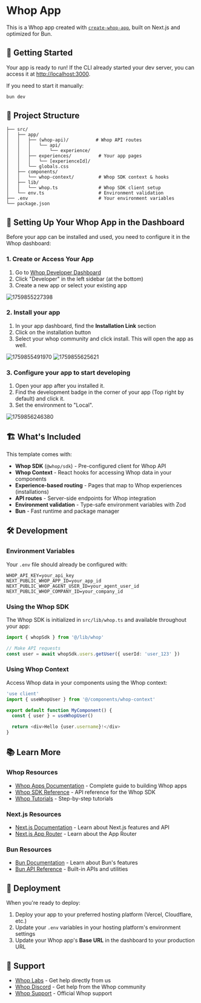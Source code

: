 # Whop App

This is a Whop app created with [`create-whop-app`](https://github.com/whopio/create-whop-app), built on Next.js and optimized for Bun.

## 🚀 Getting Started

Your app is ready to run! If the CLI already started your dev server, you can access it at [http://localhost:3000](http://localhost:3000).

If you need to start it manually:

```bash
bun dev
```

## 📁 Project Structure

```
├── src/
│   ├── app/
│   │   ├── (whop-api)/          # Whop API routes
│   │   │   └── api/
│   │   │       └── experience/
│   │   ├── experiences/          # Your app pages
│   │   │   └── [experienceId]/
│   │   └── globals.css
│   ├── components/
│   │   └── whop-context/         # Whop SDK context & hooks
│   ├── lib/
│   │   └── whop.ts               # Whop SDK client setup
│   └── env.ts                    # Environment validation
├── .env                          # Your environment variables
└── package.json
```

## 🔧 Setting Up Your Whop App in the Dashboard

Before your app can be installed and used, you need to configure it in the Whop dashboard:

### 1. Create or Access Your App

1. Go to [Whop Developer Dashboard](https://whop.com/dashboard)
2. Click "Developer" in the left sidebar (at the bottom)
3. Create a new app or select your existing app

![1759855227398](https://imagedelivery.net/jkJ-8epQpRzUjpjX1rR9jQ/4f654981-d4e7-4029-dc0f-83b2374ce900/public)

### 2. Install your app

1. In your app dashboard, find the **Installation Link** section
2. Click on the installation button
3. Select your whop community and click install. This will open the app as well.

![1759855491970](https://imagedelivery.net/jkJ-8epQpRzUjpjX1rR9jQ/00cee47f-a12a-4f3a-86b4-7c4551dd8f00/public)
![1759855625621](https://imagedelivery.net/jkJ-8epQpRzUjpjX1rR9jQ/4a3b8650-9af8-407f-c7f1-535a8cb62100/public)

### 3. Configure your app to start developing

1. Open your app after you installed it.
2. Find the development badge in the corner of your app (Top right by default) and click it.
3. Set the environment to "Local".

![1759856246380](https://imagedelivery.net/jkJ-8epQpRzUjpjX1rR9jQ/d17d4d1b-e8fe-4dbc-98ea-e882eaa67400/public)

## 🏗️ What's Included

This template comes with:

- **Whop SDK** (`@whop/sdk`) - Pre-configured client for Whop API
- **Whop Context** - React hooks for accessing Whop data in your components
- **Experience-based routing** - Pages that map to Whop experiences (installations)
- **API routes** - Server-side endpoints for Whop integration
- **Environment validation** - Type-safe environment variables with Zod
- **Bun** - Fast runtime and package manager

## 🛠️ Development

### Environment Variables

Your `.env` file should already be configured with:

```env
WHOP_API_KEY=your_api_key
NEXT_PUBLIC_WHOP_APP_ID=your_app_id
NEXT_PUBLIC_WHOP_AGENT_USER_ID=your_agent_user_id
NEXT_PUBLIC_WHOP_COMPANY_ID=your_company_id
```

### Using the Whop SDK

The Whop SDK is initialized in `src/lib/whop.ts` and available throughout your app:

```typescript
import { whopSdk } from '@/lib/whop'

// Make API requests
const user = await whopSdk.users.getUser({ userId: 'user_123' })
```

### Using Whop Context

Access Whop data in your components using the Whop context:

```typescript
'use client'
import { useWhopUser } from '@/components/whop-context'

export default function MyComponent() {
  const { user } = useWhopUser()

  return <div>Hello {user.username}!</div>
}
```

## 📚 Learn More

### Whop Resources

- [Whop Apps Documentation](https://docs.whop.com/apps) - Complete guide to building Whop apps
- [Whop SDK Reference](https://docs.whop.com/sdk) - API reference for the Whop SDK
- [Whop Tutorials](https://docs.whop.com/apps/tutorials) - Step-by-step tutorials

### Next.js Resources

- [Next.js Documentation](https://nextjs.org/docs) - Learn about Next.js features and API
- [Next.js App Router](https://nextjs.org/docs/app) - Learn about the App Router

### Bun Resources

- [Bun Documentation](https://bun.sh/docs) - Learn about Bun's features
- [Bun API Reference](https://bun.sh/docs/api) - Built-in APIs and utilities

## 🚢 Deployment

When you're ready to deploy:

1. Deploy your app to your preferred hosting platform (Vercel, Cloudflare, etc.)
2. Update your `.env` variables in your hosting platform's environment settings
3. Update your Whop app's **Base URL** in the dashboard to your production URL

## 🤝 Support

- [Whop Labs](https://whop.com/whoplabs-main) - Get help directly from us
- [Whop Discord](https://discord.gg/whop) - Get help from the Whop community
- [Whop Support](https://whop.com/support) - Official Whop support
